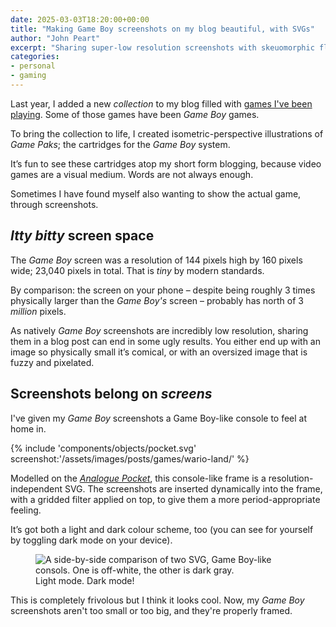 ```yaml
---
date: 2025-03-03T18:20:00+00:00
title: "Making Game Boy screenshots on my blog beautiful, with SVGs"
author: "John Peart"
excerpt: "Sharing super-low resolution screenshots with skeuomorphic flare."
categories:
- personal
- gaming
---
```


Last year, I added a new *collection* to my blog filled with [games I've been playing](/games). Some of those games have been *Game Boy* games.

To bring the collection to life, I created isometric-perspective illustrations of *Game Paks*; the cartridges for the *Game Boy* system.

It’s fun to see these cartridges atop my short form blogging, because video games are a visual medium. Words are not always enough. 

Sometimes I have found myself also wanting to show the actual game, through screenshots.

## *Itty bitty* screen space

The *Game Boy* screen was a resolution of 144 pixels high by 160 pixels wide; 23,040 pixels in total. That is *tiny* by modern standards. 

By comparison: the screen on your phone – despite being roughly 3 times physically larger than the *Game Boy's* screen – probably has north of 3 *million* pixels. 

As natively *Game Boy* screenshots are incredibly low resolution, sharing them in a blog post can end in some ugly results. You either end up with an image so physically small it’s comical, or with an oversized image that is fuzzy and pixelated.

## Screenshots belong on *screens*


I've given my *Game Boy* screenshots a Game Boy-like console to feel at home in.

{% include 'components/objects/pocket.svg' screenshot:'/assets/images/posts/games/wario-land/' %}

Modelled on the *[Analogue Pocket](//analogue.co/pocket)*, this console-like frame is a resolution-independent SVG. The screenshots are inserted dynamically into the frame, with a gridded filter applied on top, to give them a more period-appropriate feeling. 

It’s got both a light and dark colour scheme, too (you can see for yourself by toggling dark mode on your device).

<figure>
    <img src="/assets/images/posts/2025/03/03/svg-game-body/light-mode-dark-mode.png" alt="A side-by-side comparison of two SVG, Game Boy-like consols. One is off-white, the other is dark gray.">
    <figcaption>Light mode. Dark mode!</figcaption>
</figure>

This is completely frivolous but I think it looks cool. Now, my *Game Boy* screenshots aren't too small or too big, and they're properly framed. 

  